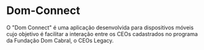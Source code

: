 # Dom-Connect
O "Dom Connect" é uma aplicação desenvolvida para dispositivos móveis cujo objetivo é facilitar a interação entre os CEOs cadastrados no programa da Fundação Dom Cabral, o CEOs Legacy.
